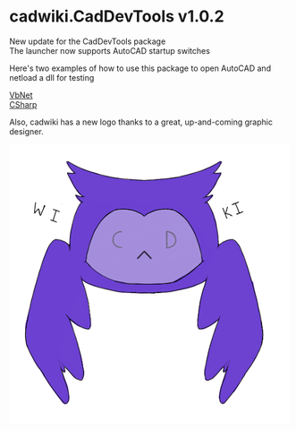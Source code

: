 ﻿# cadwiki.CadDevTools v1.0.2  
New update for the CadDevTools package  
The launcher now supports AutoCAD startup switches  

Here's two examples of how to use this package to open AutoCAD and netload a dll for testing  

[VbNet](https://github.com/cadwiki/cadwiki-nuget-examples/blob/main/VbNetApp/CadDevTools/MainWindow.xaml.vb)  
[CSharp](https://github.com/cadwiki/cadwiki-nuget-examples/blob/main/CSharpApp/CadDevTools/MainWindow.xaml.cs)  


Also, cadwiki has a new logo thanks to a great, up-and-coming graphic designer.

 [![cadwiki-owl](https://github.com/cadwiki/cadwiki-nuget/raw/main/cadwiki-nuget/icons/500x500-cadwiki-v1.png)](https://github.com/cadwiki/cadwiki-nuget/raw/main/cadwiki-nuget/icons/500x500-cadwiki-v1.png)  